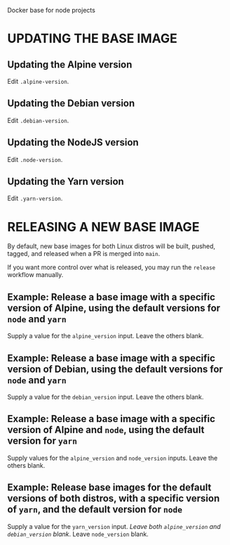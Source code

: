 Docker base for node projects

# UPDATING THE BASE IMAGE

## Updating the Alpine version

Edit `.alpine-version`.

## Updating the Debian version

Edit `.debian-version`.

## Updating the NodeJS version

Edit `.node-version`.

## Updating the Yarn version

Edit `.yarn-version`.

# RELEASING A NEW BASE IMAGE

By default, new base images for both Linux distros will be built, pushed, tagged, and released
when a PR is merged into `main`.

If you want more control over what is released, you may run the `release` workflow manually.

## Example: Release a base image with a specific version of Alpine, using the default versions for `node` and `yarn`

Supply a value for the `alpine_version` input. Leave the others blank.

## Example: Release a base image with a specific version of Debian, using the default versions for `node` and `yarn`

Supply a value for the `debian_version` input. Leave the others blank.

## Example: Release a base image with a specific version of Alpine and `node`, using the default version for `yarn`

Supply values for the `alpine_version` and `node_version` inputs. Leave the others blank.

## Example: Release base images for the default versions of both distros, with a specific version of `yarn`, and the default version for `node`

Supply a value for the `yarn_version` input. _Leave both `alpine_version` and `debian_version` blank_. Leave `node_version` blank.